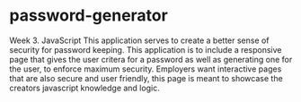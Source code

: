 # password-generator
Week 3. JavaScript 
This application serves to create a better sense of security for password keeping.
This application is to include a responsive page that gives the user critera for
a password as well as generating one for the user, to enforce maximum security. 
Employers want interactive pages that are also secure and user friendly, this 
page is meant to showcase the creators javascript knowledge and logic. 